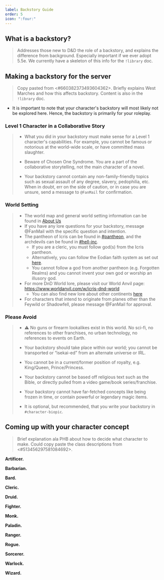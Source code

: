 ```yaml
---
label: Backstory Guide
order: 5
icon: ":four:"
---
```


## What is a backstory?
> Addresses those new to D&D the role of a backstory, and explains the difference from background. Especially important if we ever adopt 5.5e. We currently have a skeleton of this info for the `!library` doc.

## Making a backstory for the server
> Copy pasted from <#660382373493604362>. Briefly explains West Marches and how this affects backstory. Content is also in the `!library` doc.

- It is important to note that your character's backstory will most likely not be explored here. Hence, the backstory is primarily for your roleplay.

### Level 1 Character in a Collaborative Story

> - What you did in your backstory must make sense for a Level 1 character's capabilities. For example, you cannot be famous or notorious at the world-wide scale, or have committed mass slaughter.
> - Beware of Chosen One Syndrome. You are a part of the collaborative storytelling, not the main character of a novel.
> 
> - Your backstory cannot contain any non-family-friendly topics such as sexual assault of any degree, slavery, pedophilia, etc. When in doubt, err on the side of caution, or in case you are unsure, send a message to `@FanMail` for confirmation.

### World Setting

> - The world map and general world setting information can be found in [About Us](/index.md)
> - If you have any lore questions for your backstory, message @FanMail with the specific question and intention.
> - The pantheon of Icris can be found in [#pantheon](https://discordapp.com/channels/512870694883950598/535362293144223744), and the archdevils can be found in [#hell-inc](https://discordapp.com/channels/512870694883950598/640104532042317834).
>   - If you are a cleric, you must follow god(s) from the Icris pantheon.
>    - Alternatively, you can follow the Eodian faith system as set out [here](https://docs.google.com/document/d/1EBgQscpqcqAV8lPyDl1sc8HBP83vnN4aw9ZBg9ZO5fk/edit?usp=sharing).
>   - You cannot follow a god from another pantheon (e.g. Forgotten Realms) and you cannot invent your own god or worship an illusory god.
> - For more DnD World lore, please visit our World Anvil page: <https://www.worldanvil.com/w/icris-dnd-world>
>   - You can also find new lore about other continents [here](https://docs.google.com/document/d/1EBgQscpqcqAV8lPyDl1sc8HBP83vnN4aw9ZBg9ZO5fk/edit?usp=sharing)
> - For characters that intend to originate from planes other than the Feywild or Shadowfell, please message @FanMail for approval. 

### Please Avoid

> - ⚠️ No guns or firearm lookalikes exist in this world. No sci-fi, no references to other franchises, no urban technology, no references to events on Earth.
> - Your backstory should take place within our world; you cannot be transported or “isekai-ed” from an alternate universe or IRL.
> - You cannot be in a current/former position of royalty, e.g. King/Queen, Prince/Princess.
> - Your backstory cannot be based off religious text such as the Bible, or directly pulled from a video game/book series/franchise. 
> - Your backstory cannot have far-fetched concepts like being frozen in time, or contain powerful or legendary magic items.
> 
> - It is optional, but recommended, that you write your backstory in `#character-biopic`.

## Coming up with your character concept
> Brief explanation ala PHB about how to decide what character to make. Could copy paste the class descriptions from <#513456297581084692>. 

**Artificer.** 

**Barbarian.** 

**Bard.** 

**Cleric.** 

**Druid.** 

**Fighter.** 

**Monk.** 

**Paladin.** 

**Ranger.** 

**Rogue.** 

**Sorcerer.** 

**Warlock.** 

**Wizard.** 
